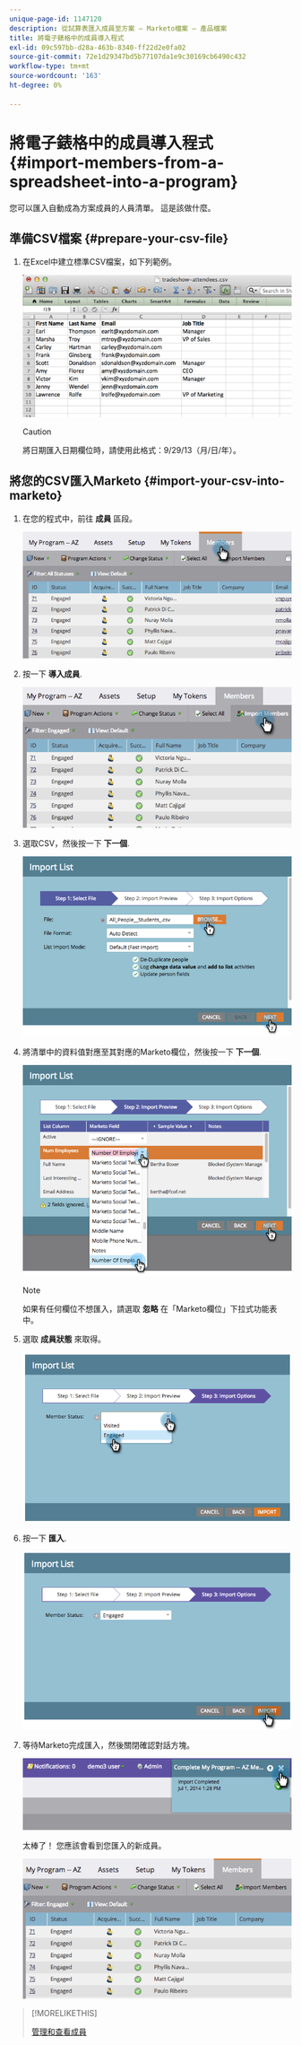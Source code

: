```yaml
---
unique-page-id: 1147120
description: 從試算表匯入成員至方案 — Marketo檔案 — 產品檔案
title: 將電子錶格中的成員導入程式
exl-id: 09c597bb-d28a-463b-8340-ff22d2e0fa02
source-git-commit: 72e1d29347bd5b77107da1e9c30169cb6490c432
workflow-type: tm+mt
source-wordcount: '163'
ht-degree: 0%

---
```


# 將電子錶格中的成員導入程式 {#import-members-from-a-spreadsheet-into-a-program}

您可以匯入自動成為方案成員的人員清單。 這是該做什麼。

## 準備CSV檔案 {#prepare-your-csv-file}

1. 在Excel中建立標準CSV檔案，如下列範例。

   ![](assets/image2014-9-18-14-3a33-3a4.png)

   >[!CAUTION]
   >
   >將日期匯入日期欄位時，請使用此格式：9/29/13（月/日/年）。

## 將您的CSV匯入Marketo {#import-your-csv-into-marketo}

1. 在您的程式中，前往 **成員** 區段。

   ![](assets/image2014-9-18-15-3a3-3a57.png)

1. 按一下 **導入成員**.

   ![](assets/image2014-9-18-15-3a38-3a14.png)

1. 選取CSV，然後按一下 **下一個**.

   ![](assets/importlist1.png)

1. 將清單中的資料值對應至其對應的Marketo欄位，然後按一下 **下一個**.

   ![](assets/importlist12.png)

   >[!NOTE]
   >
   >如果有任何欄位不想匯入，請選取 **忽略** 在「Marketo欄位」下拉式功能表中。

1. 選取 **成員狀態** 來取得。

   ![](assets/image2014-9-18-15-3a41-3a32.png)

1. 按一下 **匯入**.

   ![](assets/image2014-9-18-15-3a44-3a19.png)

1. 等待Marketo完成匯入，然後關閉確認對話方塊。

   ![](assets/image2014-9-18-15-3a44-3a37.png)

   太棒了！ 您應該會看到您匯入的新成員。

   ![](assets/image2014-9-18-15-3a45-3a16.png)

>[!MORELIKETHIS]
>
>[管理和查看成員](/help/marketo/product-docs/core-marketo-concepts/programs/working-with-programs/manage-and-view-members.md)
